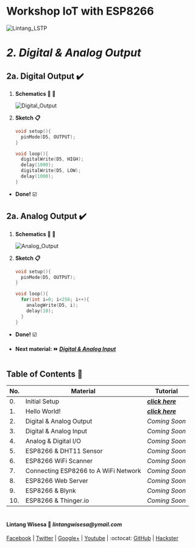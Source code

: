 # **Workshop IoT with ESP8266**

![Lintang_LSTP](https://3.bp.blogspot.com/-8QBGUwbf2FA/WvvQN_M9L4I/AAAAAAAAEHk/QGSQSxcFuioZCIhcIpBkBtdzK4JKbmJawCLcBGAs/s400/default.png)

# *__2. Digital & Analog Output__*

## **2a. Digital Output :heavy_check_mark:**

  1. **Schematics :wrench: :hammer:**
  
      ![Digital_Output](https://1.bp.blogspot.com/-zrOyo9U3rqE/Wv55xcXGGOI/AAAAAAAAEKQ/9-0T0Hp73xU5WmoP2otdS6mQU8oC8SfcgCLcBGAs/s640/a2.png)

  2. **Sketch :clipboard:**
      
      ```c++
      void setup(){
        pinMode(D5, OUTPUT);
      }

      void loop(){
        digitalWrite(D5, HIGH);
        delay(1000);
        digitalWrite(D5, LOW);
        delay(1000);  
      }
      ```

  - __Done!__ :ballot_box_with_check:

## **2a. Analog Output :heavy_check_mark:**

  1. **Schematics :wrench: :hammer:**
  
      ![Analog_Output](https://2.bp.blogspot.com/-BqdZrOo1Ykk/Wv55xRn2apI/AAAAAAAAEKM/js1mpV3aL_kJF2O1yC5_zK-pDR2kk1iKQCLcBGAs/s640/a1.png)

  2. **Sketch :clipboard:**
      
      ```c++
      void setup(){
        pinMode(D5, OUTPUT);
      }

      void loop(){
        for(int i=0; i<256; i++){
          analogWrite(D5, i);
          delay(10);
        }
      }
      ```

  - __Done!__ :ballot_box_with_check:

  - __Next material: :fast_forward: *[Digital & Analog Input]()*__ 

#

## **Table of Contents :memo:**

  No.|Material|Tutorial
  -----|-----|-----
  0.|Initial Setup|*__[click here](https://github.com/LintangWisesa/LSTP-Workshop-IoT-ESP8266/tree/master/0_Setup)__*
  1.|Hello World!|_**[click here](https://github.com/LintangWisesa/LSTP-Workshop-IoT-ESP8266/tree/master/1_Hello_World)**_
  2.|Digital & Analog Output|*Coming Soon*
  3.|Digital & Analog Input|*Coming Soon*
  4.|Analog & Digital I/O|*Coming Soon*
  5.|ESP8266 & DHT11 Sensor|*Coming Soon*
  6.|ESP8266 WiFi Scanner|*Coming Soon*
  7.|Connecting ESP8266 to A WiFi Network|*Coming Soon*
  8.|ESP8266 Web Server|*Coming Soon*
  9.|ESP8266 & Blynk|*Coming Soon*
  10.|ESP8266 & Thinger.io|*Coming Soon*

#

#### Lintang Wisesa :love_letter: _lintangwisesa@ymail.com_

[Facebook](https://www.facebook.com/lintangbagus) | 
[Twitter](https://twitter.com/Lintang_Wisesa) |
[Google+](https://plus.google.com/u/0/+LintangWisesa1) |
[Youtube](https://www.youtube.com/user/lintangbagus) | 
:octocat: [GitHub](https://github.com/LintangWisesa) |
[Hackster](https://www.hackster.io/lintangwisesa)
